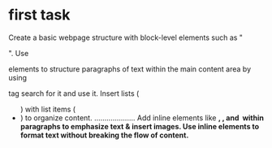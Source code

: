 # first task


Create a basic webpage structure with block-level elements such as "<div>".
Use <p> elements to structure paragraphs of text within the main content area by using <main> tag search for it and use it.
Insert lists (<ul>) with list items (<li>) to organize content.
....................
Add inline elements like <strong>, <span>, and <img> within paragraphs to emphasize text & insert images.
Use inline elements to format text without breaking the flow of content.

